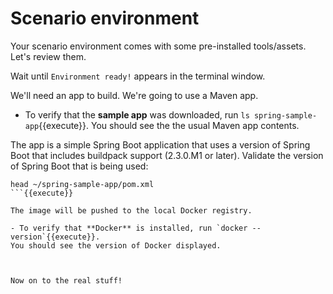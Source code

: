 # Scenario environment

Your scenario environment comes with some pre-installed tools/assets. Let's review them.

Wait until `Environment ready!` appears in the terminal window.

We'll need an app to build. We're going to use a Maven app.

- To verify that the **sample app** was downloaded, run `ls spring-sample-app`{{execute}}.
You should see the the usual Maven app contents.

The app is a simple Spring Boot application that uses a version of Spring Boot that includes buildpack support (2.3.0.M1 or later). Validate the version of Spring Boot that is being used:
```
head ~/spring-sample-app/pom.xml
```{{execute}}

The image will be pushed to the local Docker registry.

- To verify that **Docker** is installed, run `docker --version`{{execute}}.
You should see the version of Docker displayed.



Now on to the real stuff!